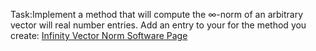 Task:Implement a method that will compute the ∞-norm of an arbitrary vector will real number entries. Add an entry to your for the method you create:
[Infinity Vector Norm Software Page](<https://emilyblackb.github.io/math5610/Software_Manual/Infinity-VectorNorm>)
